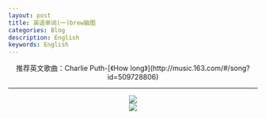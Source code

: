 ```yaml
---
layout: post
title: 英语单词(一)brew脑图
categories: Blog
description: English
keywords: English
---
```

<div align="center">推荐英文歌曲：Charlie Puth-[《How long》](http://music.163.com/#/song?id=509728806)

----------

<div align="center"><img src="https://15311110209.github.io/assets/images/naotu/brewcn.png"/></div>
<div align="center"><img src="https://15311110209.github.io/assets/images/naotu/brew.png"/></div>